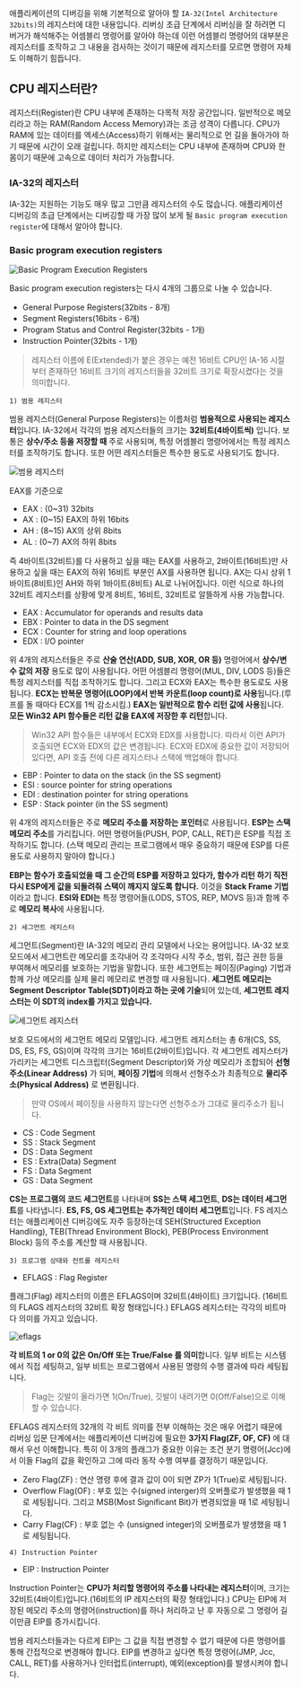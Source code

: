 애플리케이션의 디버깅을 위해 기본적으로 알아야 할 ```IA-32(Intel Architecture 32bits)```의 레지스터에 대한 내용입니다.
리버싱 초급 단계에서 리버싱을 잘 하려면 디버거가 해석해주는 어셈블리 명령어를 알아야 하는데 이런 어셈블리 명령어의 대부분은 레지스터를 조작하고 그 내용을 검사하는 것이기 때문에 레지스터를 모르면 명령어 자체도 이해하기 힘듭니다.

## CPU 레지스터란?
레지스터(Register)란 CPU 내부에 존재하는 다목적 저장 공간입니다. 일반적으로 메모리라고 하는 RAM(Random Access Memory)과는 조금 성격이 다릅니다.
CPU가 RAM에 있는 데이터를 엑세스(Access)하기 위해서는 물리적으로 먼 길을 돌아가야 하기 때문에 시간이 오래 걸립니다.
하지만 레지스터는 CPU 내부에 존재하며 CPU와 한 몸이기 때문에 고속으로 데이터 처리가 가능합니다.

### IA-32의 레지스터
IA-32는 지원하는 기능도 매우 많고 그만큼 레지스터의 수도 많습니다. 애플리케이션 디버깅의 초급 단계에서는 디버깅할 때 가장 많이 보게 될 ```Basic program execution register```에 대해서 알아야 합니다.

### Basic program execution registers
![Basic Program Execution Registers](https://user-images.githubusercontent.com/66156026/149463796-6819eabe-0b3e-4158-a340-8232ba3396b6.png)

Basic program execution registers는 다시 4개의 그룹으로 나눌 수 있습니다.
- General Purpose Registers(32bits - 8개)
- Segment Registers(16bits - 6개)
- Program Status and Control Register(32bits - 1개)
- Instruction Pointer(32bits - 1개)

> 레지스터 이름에 E(Extended)가 붙은 경우는 예전 16비트 CPU인 IA-16 시절부터 존재하던 16비트 크기의 레지스터들을 32비트 크기로 확장시켰다는 것을 의미합니다.

```1) 범용 레지스터```

범용 레지스터(General Purpose Registers)는 이름처럼 **범용적으로 사용되는 레지스터**입니다.
IA-32에서 각각의 범용 레지스터들의 크기는 **32비트(4바이트씩)** 입니다. 보통은 **상수/주소 등을 저장할 때** 주로 사용되며, 특정 어셈블리 명령어에서는 특정 레지스터를 조작하기도 합니다.
또한 어떤 레지스터들은 특수한 용도로 사용되기도 합니다.

![범용 레지스터](https://user-images.githubusercontent.com/66156026/149464790-e84c5487-a256-4ee8-a5a4-eb59a54734bb.png)

EAX를 기준으로
- EAX : (0~31) 32bits
- AX : (0~15) EAX의 하위 16bits
- AH : (8~15) AX의 상위 8bits
- AL : (0~7) AX의 하위 8bits

즉 4바이트(32비트)를 다 사용하고 싶을 때는 EAX를 사용하고, 2바이트(16비트)만 사용하고 싶을 때는 EAX의 하위 16비트 부분인 AX를 사용하면 됩니다.
AX는 다시 상위 1바이트(8비트)인 AH와 하위 1바이트(8비트) AL로 나뉘어집니다. 이런 식으로 하나의 32비트 레지스터를 상황에 맞게 8비트, 16비트, 32비트로 알뜰하게 사용 가능합니다.

- EAX : Accumulator for operands and results data
- EBX : Pointer to data in the DS segment
- ECX : Counter for string and loop operations
- EDX : I/O pointer

위 4개의 레지스터들은 주로 **산술 연산(ADD, SUB, XOR, OR 등)** 명령어에서 **상수/변수 값의 저장** 용도로 많이 사용됩니다.
어떤 어셈블리 명령어(MUL, DIV, LODS 등)들은 특정 레지스터를 직접 조작하기도 합니다.
그리고 ECX와 EAX는 특수한 용도로도 사용됩니다. **ECX는 반복문 명령어(LOOP)에서 반복 카운트(loop count)로 사용**됩니다.(루프를 돌 때마다 ECX를 1씩 감소시킴.)
**EAX는 일반적으로 함수 리턴 값에 사용**됩니다. **모든 Win32 API 함수들은 리턴 값을 EAX에 저장한 후 리턴**합니다.

> Win32 API 함수들은 내부에서 ECX와 EDX를 사용합니다. 따라서 이런 API가 호출되면 ECX와 EDX의 값은 변경됩니다. ECX와 EDX에 중요한 값이 저장되어 있다면, API 호출 전에 다른 레지스터나 스택에 백업해야 합니다.

- EBP : Pointer to data on the stack (in the SS segment)
- ESI : source pointer for string operations
- EDI : destination pointer for string operations
- ESP : Stack pointer (in the SS segment)

위 4개의 레지스터들은 주로 **메모리 주소를 저장하는 포인터**로 사용됩니다. **ESP는 스택 메모리 주소**를 가리킵니다. 어떤 명령어들(PUSH, POP, CALL, RET)은 ESP를 직접 조작하기도 합니다. (스택 메모리 관리는 프로그램에서 매우 중요하기 때문에 ESP를 다른 용도로 사용하지 말아야 합니다.)

**EBP는 함수가 호출되었을 때 그 순간의 ESP를 저장하고 있다가, 함수가 리턴 하기 직전 다시 ESP에게 값을 되돌려줘 스택이 깨지지 않도록 합니다.** 이것을 **Stack Frame 기법**이라고 합니다.
**ESI와 EDI는** 특정 명령어들(LODS, STOS, REP, MOVS 등)과 함께 주로 **메모리 복사**에 사용됩니다.

```2) 세그먼트 레지스터```

세그먼트(Segment)란 IA-32의 메모리 관리 모델에서 나오는 용어입니다.
IA-32 보호 모드에서 세그먼트란 메모리를 조각내어 각 조각마다 시작 주소, 범위, 접근 권한 등을 부여해서 메모리를 보호하는 기법을 말합니다. 또한 세그먼트는 페이징(Paging) 기법과 함께 가상 메모리를 실제 물리 메모리로 변경할 때 사용됩니다.
**세그먼트 메모리는 Segment Descriptor Table(SDT)이라고 하는 곳에 기술**되어 있는데, **세그먼트 레지스터는 이 SDT의 index를 가지고 있습니다.**

![세그먼트 레지스터](https://user-images.githubusercontent.com/66156026/149467069-fc828be2-2f2e-4169-a6f4-987155419822.png)

보호 모드에서의 세그먼트 메모리 모델입니다. 세그먼트 레지스터는 총 6개(CS, SS, DS, ES, FS, GS)이며 각각의 크기는 16비트(2바이트)입니다.
각 세그먼트 레지스터가 가리키는 세그먼트 디스크립터(Segment Descriptor)와 가상 메모리가 조합되어 **선형주소(Linear Address)** 가 되며, **페이징 기법**에 의해서 선형주소가 최종적으로 **물리주소(Physical Address)** 로 변환됩니다.

> 만약 OS에서 페이징을 사용하지 않는다면 선형주소가 그대로 물리주소가 됩니다.

- CS : Code Segment
- SS : Stack Segment
- DS : Data Segment
- ES : Extra(Data) Segment
- FS : Data Segment
- GS : Data Segment

**CS는 프로그램의 코드 세그먼트**를 나타내며 **SS는 스택 세그먼트**, **DS는 데이터 세그먼트**를 나타냅니다. **ES, FS, GS 세그먼트는 추가적인 데이터 세그먼트**입니다.
FS 레지스터는 애플리케이션 디버깅에도 자주 등장하는데 SEH(Structured Exception Handling), TEB(Thread Environment Block), PEB(Process Environment Block) 등의 주소를 계산할 때 사용됩니다.

```3) 프로그램 상태와 컨트롤 레지스터```

- EFLAGS : Flag Register

플래그(Flag) 레지스터의 이름은 EFLAGS이며 32비트(4바이트) 크기입니다. (16비트의 FLAGS 레지스터의 32비트 확장 형태입니다.)
EFLAGS 레지스터는 각각의 비트마다 의미를 가지고 있습니다.

![eflags](https://user-images.githubusercontent.com/66156026/149780121-78994144-508f-4bad-ad0d-b29493f94b47.jpeg)

**각 비트의 1 or 0의 값은 On/Off 또는 True/False 를 의미**합니다. 일부 비트는 시스템에서 직접 세팅하고, 일부 비트는 프로그램에서 사용된 명령의 수행 결과에 따라 세팅됩니다.

> Flag는 깃발이 올라가면 1(On/True), 깃발이 내려가면 0(Off/False)으로 이해할 수 있습니다.

EFLAGS 레지스터의 32개의 각 비트 의미를 전부 이해하는 것은 매우 어렵기 때문에 리버싱 입문 단계에서는 애플리케이션 디버깅에 필요한 **3가지 Flag(ZF, OF, CF)** 에 대해서 우선 이해합니다.
특히 이 3개의 플래그가 중요한 이유는 조건 분기 명령어(Jcc)에서 이들 Flag의 값을 확인하고 그에 따라 동작 수행 여부를 결정하기 때문입니다.

- Zero Flag(ZF) : 연산 명령 후에 결과 값이 0이 되면 ZP가 1(True)로 세팅됩니다.
- Overflow Flag(OF) : 부호 있는 수(signed interger)의 오버플로가 발생했을 때 1로 세팅됩니다. 그리고 MSB(Most Significant Bit)가 변경되었을 때 1로 세팅됩니다.
- Carry Flag(CF) : 부호 없는 수 (unsigned integer)의 오버플로가 발생했을 때 1로 세팅됩니다.

```4) Instruction Pointer```

- EIP : Instruction Pointer

Instruction Pointer는 **CPU가 처리할 명령어의 주소를 나타내는 레지스터**이며, 크기는 32비트(4바이트)입니다.(16비트의 IP 레지스터의 확장 형태입니다.)
CPU는 EIP에 저장된 메모리 주소의 명령어(instruction)를 하나 처리하고 난 후 자동으로 그 명령어 길이만큼 EIP를 증가시킵니다.

범용 레지스터들과는 다르게 EIP는 그 값을 직접 변경할 수 없기 때문에 다른 명령어를 통해 간접적으로 변경해야 합니다.
EIP를 변경하고 싶다면 특정 명령어(JMP, Jcc, CALL, RET)를 사용하거나 인터럽트(interrupt), 예외(exception)를 발생시켜야 합니다.
